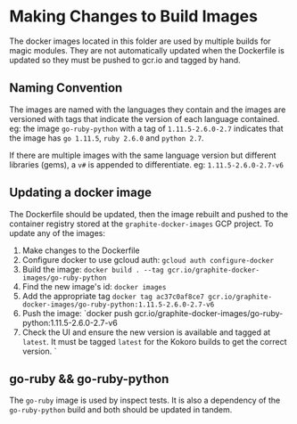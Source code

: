 # Making Changes to Build Images
The docker images located in this folder are used by multiple builds for magic modules. They are not automatically updated when the Dockerfile is updated so they must be pushed to gcr.io and tagged by hand.

## Naming Convention

The images are named with the languages they contain and the images are versioned with tags that indicate the version of each language contained. eg: the image `go-ruby-python` with a tag of `1.11.5-2.6.0-2.7` indicates that the image has `go 1.11.5`, `ruby 2.6.0` and `python 2.7`.

If there are multiple images with the same language version but different libraries (gems), a `v#` is appended to differentiate. eg: `1.11.5-2.6.0-2.7-v6`

## Updating a docker image
The Dockerfile should be updated, then the image rebuilt and pushed to the container registry stored at the `graphite-docker-images` GCP project. To update any of the images:

1. Make changes to the Dockerfile
2. Configure docker to use gcloud auth:
    ```gcloud auth configure-docker```
3. Build the image: `docker build . --tag gcr.io/graphite-docker-images/go-ruby-python`
4. Find the new image's id: `docker images`
5. Add the appropriate tag `docker tag ac37c0af8ce7 gcr.io/graphite-docker-images/go-ruby-python:1.11.5-2.6.0-2.7-v6`
6. Push the image: `docker push gcr.io/graphite-docker-images/go-ruby-python:1.11.5-2.6.0-2.7-v6
7. Check the UI and ensure the new version is available and tagged at `latest`. It must be tagged `latest` for the Kokoro builds to get the correct version.
`

## go-ruby && go-ruby-python
The `go-ruby` image is used by inspect tests. It is also a dependency of the `go-ruby-python` build and both should be updated in tandem.
